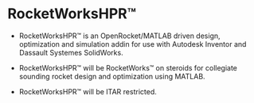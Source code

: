 # RocketWorksHPR™

- RocketWorksHPR™ is an OpenRocket/MATLAB driven design, optimization and simulation addin for use with Autodesk Inventor and Dassault Systemes SolidWorks.

- RocketWorksHPR™ will be RocketWorks™ on steroids for collegiate sounding rocket design and optimization using MATLAB.

- RocketWorksHPR™ will be ITAR restricted.


